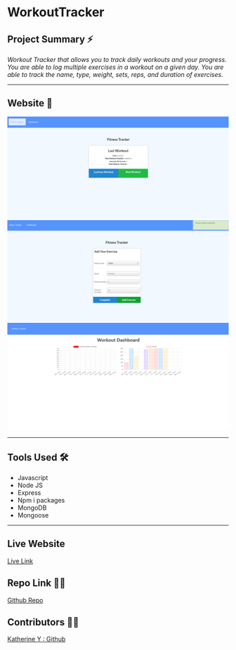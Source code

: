 # WorkoutTracker

## **Project Summary** ⚡️

_Workout Tracker that allows you to track daily workouts and your progress. You are able to log multiple exercises in a workout on a given day. You are able to track the name, type, weight, sets, reps, and duration of exercises._

__________________________________________________________________________________________________________________________________________________


## **Website** 📸


![Screenshot 1](/assets/img/Screenshot1.png)
![Screenshot 1](/assets/img/Screenshot2.png)
![Screenshot 1](/assets/img/Screenshot3.png)




___________________________________________________________________________________________________________________________________________________

## **Tools Used** 🛠️

* Javascript
* Node JS
* Express
* Npm i packages
* MongoDB
* Mongoose



___________________________________________________________________________________________________________________________________________________


## **Live Website**
[Live Link](https://workouttracker0.herokuapp.com/)

## **Repo Link** 📎💡
[Github Repo](https://github.com/katherineyoguez/WorkoutTracker)

## **Contributors** 🧑‍💻

[Katherine Y : Github](https://github.com/katherineyoguez)
